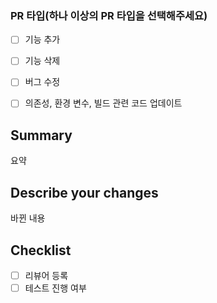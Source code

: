 
### PR 타입(하나 이상의 PR 타입을 선택해주세요)
- [ ] 기능 추가

- [ ] 기능 삭제

- [ ] 버그 수정

- [ ] 의존성, 환경 변수, 빌드 관련 코드 업데이트


## Summary

요약

## Describe your changes

바뀐 내용 


## Checklist

- [ ] 리뷰어 등록
- [ ] 테스트 진행 여부
